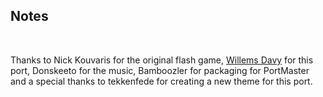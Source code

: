 ## Notes
<br/>

Thanks to Nick Kouvaris for the original flash game, [Willems Davy](https://github.com/joyrider3774/Znax) for this port, Donskeeto for the music, Bamboozler for packaging for PortMaster and a special thanks to tekkenfede for creating a new theme for this port.
<br/>

